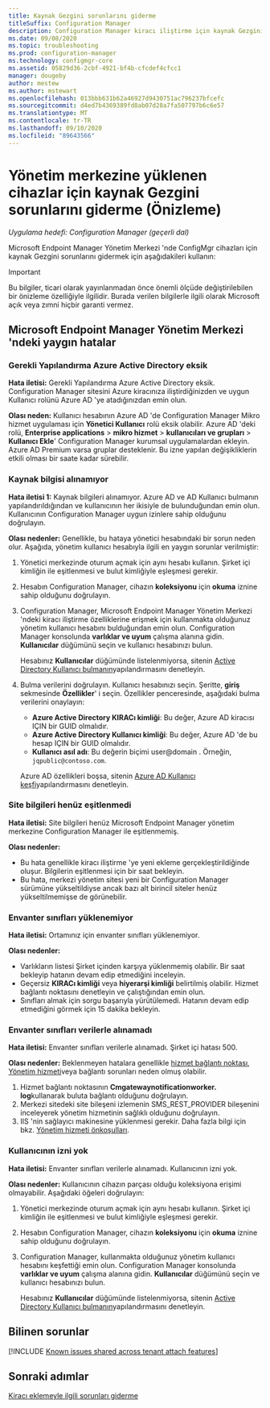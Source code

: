 ```yaml
---
title: Kaynak Gezgini sorunlarını giderme
titleSuffix: Configuration Manager
description: Configuration Manager kiracı iliştirme için kaynak Gezgini sorunlarını giderme
ms.date: 09/08/2020
ms.topic: troubleshooting
ms.prod: configuration-manager
ms.technology: configmgr-core
ms.assetid: 05829d36-2cbf-4921-bf4b-cfcdef4cfcc1
manager: dougeby
author: mestew
ms.author: mstewart
ms.openlocfilehash: 013bbb631b62a46927d9430751ac796237bfcefc
ms.sourcegitcommit: d4ed7b4369389fd8ab07d28a7fa507797b6c6e57
ms.translationtype: MT
ms.contentlocale: tr-TR
ms.lasthandoff: 09/10/2020
ms.locfileid: "89643566"
---
```

# <a name="troubleshoot-resource-explorer-for-devices-uploaded-to-the-admin-center-preview"></a>Yönetim merkezine yüklenen cihazlar için kaynak Gezgini sorunlarını giderme (Önizleme)
<!--6479284-->
*Uygulama hedefi: Configuration Manager (geçerli dal)*

Microsoft Endpoint Manager Yönetim Merkezi 'nde ConfigMgr cihazları için kaynak Gezgini sorunlarını gidermek için aşağıdakileri kullanın:

> [!Important]
> Bu bilgiler, ticari olarak yayınlanmadan önce önemli ölçüde değiştirilebilen bir önizleme özelliğiyle ilgilidir. Burada verilen bilgilerle ilgili olarak Microsoft açık veya zımni hiçbir garanti vermez.

## <a name="common-errors-from-the-microsoft-endpoint-manager-admin-center"></a>Microsoft Endpoint Manager Yönetim Merkezi 'ndeki yaygın hatalar

### <a name="the-necessary-configuration-is-missing-in-azure-active-directory"></a><a name="bkmk_aad"></a> Gerekli Yapılandırma Azure Active Directory eksik

**Hata iletisi:** Gerekli Yapılandırma Azure Active Directory eksik. Configuration Manager sitesini Azure kiracınıza iliştirdiğinizden ve uygun Kullanıcı rolünü Azure AD 'ye atadığınızdan emin olun.

**Olası neden:** Kullanıcı hesabının Azure AD 'de Configuration Manager Mikro hizmet uygulaması için **Yönetici Kullanıcı** rolü eksik olabilir. Azure AD 'deki rolü, **Enterprise applications**  >  **mikro hizmet**  >  **kullanıcıları ve grupları**  >  **Kullanıcı Ekle**' Configuration Manager kurumsal uygulamalardan ekleyin. Azure AD Premium varsa gruplar desteklenir. Bu izne yapılan değişikliklerin etkili olması bir saate kadar sürebilir.

### <a name="unable-to-get-resource-information"></a><a name="bkmk_noinfo"></a> Kaynak bilgisi alınamıyor

**Hata iletisi 1:** Kaynak bilgileri alınamıyor. Azure AD ve AD Kullanıcı bulmanın yapılandırıldığından ve kullanıcının her ikisiyle de bulunduğundan emin olun. Kullanıcının Configuration Manager uygun izinlere sahip olduğunu doğrulayın.

**Olası nedenler:** Genellikle, bu hataya yönetici hesabındaki bir sorun neden olur. Aşağıda, yönetim kullanıcı hesabıyla ilgili en yaygın sorunlar verilmiştir:

1. Yönetici merkezinde oturum açmak için aynı hesabı kullanın. Şirket içi kimliğin ile eşitlenmesi ve bulut kimliğiyle eşleşmesi gerekir.
1. Hesabın Configuration Manager, cihazın **koleksiyonu** için **okuma** iznine sahip olduğunu doğrulayın.
1. Configuration Manager, Microsoft Endpoint Manager Yönetim Merkezi 'ndeki kiracı iliştirme özelliklerine erişmek için kullanmakta olduğunuz yönetim kullanıcı hesabını bulduğundan emin olun. Configuration Manager konsolunda **varlıklar ve uyum** çalışma alanına gidin. **Kullanıcılar** düğümünü seçin ve kullanıcı hesabınızı bulun.

    Hesabınız **Kullanıcılar** düğümünde listelenmiyorsa, sitenin [Active Directory Kullanıcı bulmanın](../core/servers/deploy/configure/about-discovery-methods.md#bkmk_aboutUser)yapılandırmasını denetleyin.

1. Bulma verilerini doğrulayın. Kullanıcı hesabınızı seçin. Şeritte, **giriş** sekmesinde **Özellikler**' i seçin. Özellikler penceresinde, aşağıdaki bulma verilerini onaylayın:

    - **Azure Active Directory KIRACı kimliği**: Bu değer, Azure AD kiracısı IÇIN bir GUID olmalıdır.
    - **Azure Active Directory Kullanıcı kimliği**: Bu değer, Azure AD 'de bu hesap IÇIN bir GUID olmalıdır.
    - **Kullanıcı asıl adı**: Bu değerin biçimi user@domain . Örneğin, `jqpublic@contoso.com`.

    Azure AD özellikleri boşsa, sitenin [Azure AD Kullanıcı keşfi](../core/servers/deploy/configure/about-discovery-methods.md#azureaddisc)yapılandırmasını denetleyin.

### <a name="the-site-information-hasnt-yet-synchronized"></a><a name="bkmk_sync"></a> Site bilgileri henüz eşitlenmedi

**Hata iletisi:** Site bilgileri henüz Microsoft Endpoint Manager yönetim merkezine Configuration Manager ile eşitlenmemiş. 

**Olası nedenler:**
- Bu hata genellikle kiracı iliştirme 'ye yeni ekleme gerçekleştirildiğinde oluşur. Bilgilerin eşitlenmesi için bir saat bekleyin.
- Bu hata, merkezi yönetim sitesi yeni bir Configuration Manager sürümüne yükseltildiyse ancak bazı alt birincil siteler henüz yükseltilmemişse de görünebilir.

### <a name="unable-to-load-inventory-classes"></a><a name="bkmk_load"></a> Envanter sınıfları yüklenemiyor

**Hata iletisi:** Ortamınız için envanter sınıfları yüklenemiyor.

**Olası nedenler:**

- Varlıkların listesi Şirket içinden karşıya yüklenmemiş olabilir. Bir saat bekleyip hatanın devam edip etmediğini inceleyin.
- Geçersiz **KIRACı kimliği** veya **hiyerarşi kimliği** belirtilmiş olabilir. Hizmet bağlantı noktasını denetleyin ve çalıştığından emin olun.
- Sınıfları almak için sorgu başarıyla yürütülemedi. Hatanın devam edip etmediğini görmek için 15 dakika bekleyin.

### <a name="failed-to-get-inventory-classes-with-data"></a><a name="bkmk_get"></a> Envanter sınıfları verilerle alınamadı

**Hata iletisi:** Envanter sınıfları verilerle alınamadı. Şirket içi hatası 500.

**Olası nedenler:** Beklenmeyen hatalara genellikle [hizmet bağlantı noktası](../core/servers/deploy/configure/about-the-service-connection-point.md), [Yönetim hizmeti](../develop/adminservice/overview.md)veya bağlantı sorunları neden olmuş olabilir.

1. Hizmet bağlantı noktasının **Cmgatewaynotificationworker. log**kullanarak buluta bağlantı olduğunu doğrulayın.
1. Merkezi sitedeki site bileşeni izlemenin SMS_REST_PROVIDER bileşenini inceleyerek yönetim hizmetinin sağlıklı olduğunu doğrulayın.
1. IIS 'nin sağlayıcı makinesine yüklenmesi gerekir. Daha fazla bilgi için bkz. [Yönetim hizmeti önkoşulları](../develop/adminservice/overview.md#prerequisites).

### <a name="the-user-does-not-have-permissions"></a><a name="bkmk_user"></a> Kullanıcının izni yok

**Hata iletisi:** Envanter sınıfları verilerle alınamadı. Kullanıcının izni yok.

**Olası nedenler:** Kullanıcının cihazın parçası olduğu koleksiyona erişimi olmayabilir. Aşağıdaki öğeleri doğrulayın:

1. Yönetici merkezinde oturum açmak için aynı hesabı kullanın. Şirket içi kimliğin ile eşitlenmesi ve bulut kimliğiyle eşleşmesi gerekir.
1. Hesabın Configuration Manager, cihazın **koleksiyonu** için **okuma** iznine sahip olduğunu doğrulayın.
1. Configuration Manager, kullanmakta olduğunuz yönetim kullanıcı hesabını keşfettiği emin olun. Configuration Manager konsolunda **varlıklar ve uyum** çalışma alanına gidin. **Kullanıcılar** düğümünü seçin ve kullanıcı hesabınızı bulun.

    Hesabınız **Kullanıcılar** düğümünde listelenmiyorsa, sitenin [Active Directory Kullanıcı bulmanın](../core/servers/deploy/configure/about-discovery-methods.md#bkmk_aboutUser)yapılandırmasını denetleyin.

## <a name="known-issues"></a>Bilinen sorunlar

[!INCLUDE [Known issues shared across tenant attach features](includes/known-issues-shared.md)]

## <a name="next-steps"></a>Sonraki adımlar

[Kiracı eklemeyle ilgili sorunları giderme](troubleshoot.md)